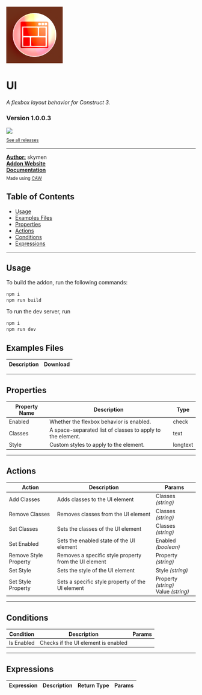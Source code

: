 <img src="./examples/cover.png" width="150" /><br>
# UI
<i>A flexbox layout behavior for Construct 3.</i> <br>
### Version 1.0.0.3

[<img src="https://placehold.co/200x50/4493f8/FFF?text=Download&font=montserrat" width="200"/>](https://github.com/skymen/flexbox/releases/download/flexbox-1.0.0.3.c3addon/flexbox-1.0.0.3.c3addon)
<br>
<sub> [See all releases](https://github.com/skymen/flexbox/releases) </sub> <br>

---
<b><u>Author:</u></b> skymen <br>
<b>[Addon Website](https://constructfund.github.io/construct3-ui)</b>  <br>
<b>[Documentation](https://constructfund.github.io/construct3-ui)</b>  <br>
<sub>Made using [CAW](https://marketplace.visualstudio.com/items?itemName=skymen.caw) </sub><br>

## Table of Contents
- [Usage](#usage)
- [Examples Files](#examples-files)
- [Properties](#properties)
- [Actions](#actions)
- [Conditions](#conditions)
- [Expressions](#expressions)
---
## Usage
To build the addon, run the following commands:

```
npm i
npm run build
```

To run the dev server, run

```
npm i
npm run dev
```

## Examples Files
| Description | Download |
| --- | --- |

---
## Properties
| Property Name | Description | Type |
| --- | --- | --- |
| Enabled | Whether the flexbox behavior is enabled. | check |
| Classes | A space-separated list of classes to apply to the element. | text |
| Style | Custom styles to apply to the element. | longtext |


---
## Actions
| Action | Description | Params
| --- | --- | --- |
| Add Classes | Adds classes to the UI element | Classes             *(string)* <br> |
| Remove Classes | Removes classes from the UI element | Classes             *(string)* <br> |
| Set Classes | Sets the classes of the UI element | Classes             *(string)* <br> |
| Set Enabled | Sets the enabled state of the UI element | Enabled             *(boolean)* <br> |
| Remove Style Property | Removes a specific style property from the UI element | Property             *(string)* <br> |
| Set Style | Sets the style of the UI element | Style             *(string)* <br> |
| Set Style Property | Sets a specific style property of the UI element | Property             *(string)* <br>Value             *(string)* <br> |


---
## Conditions
| Condition | Description | Params
| --- | --- | --- |
| Is Enabled | Checks if the UI element is enabled |  |


---
## Expressions
| Expression | Description | Return Type | Params
| --- | --- | --- | --- |
